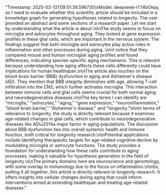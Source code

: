 "<metadata>Timestamp: 2025-02-13T09:51:39.596730\nModel: deepseek-r1:14b</metadata>Okay, so I need to evaluate whether this scientific article should be included in a knowledge graph for generating hypotheses related to longevity. The user provided an abstract and some sections of a research paper. Let me start by understanding what the article is about.\n\nThe study seems to focus on microglia and astrocytes throughout aging. They looked at gene expression profiles in these glial cells, which are important in the nervous system. The findings suggest that both microglia and astrocytes play active roles in inflammation and other processes during aging. \n\nI notice that they compared mouse and human microglial aging profiles and found differences, indicating species-specific aging mechanisms. This is relevant because understanding how aging affects these cells differently could have implications for human healthspan.\n\nThe article also touches on the blood-brain barrier (BBB) dysfunction in aging and Alzheimer's disease (AD). They mention that BBB integrity diminishes with age, allowing T-cell infiltration into the CNS, which further activates microglia. This interaction between immune cells and glial cells seems crucial for both normal aging and neurodegenerative diseases.\n\nThe key terms I can identify are \"microglia,\" \"astrocytes,\" \"aging,\" \"gene expression,\" \"neuroinflammation,\" \"blood-brain barrier,\" \"Alzheimer's disease,\" and \"longevity.\"\n\nIn terms of relevance to longevity, the study is directly relevant because it examines age-related changes in glial cells, which contribute to neurodegenerative diseases like AD\u2014a major factor in aging populations. The discussion about BBB dysfunction ties into overall systemic health and immune function, both critical for longevity research.\n\nPotential applications include identifying therapeutic targets for age-related cognitive decline by modulating microglia or astrocyte functions. The study provides a foundation for understanding how these cells contribute to aging processes, making it valuable for hypothesis generation in the field of longevity.\n\nThe primary domains here are neuroscience and gerontology, with some overlap in immunology due to the focus on inflammation.\n\nSo, putting it all together, this article is directly relevant to longevity research. It offers insights into cellular changes during aging that could inform interventions aimed at extending healthspan and treating age-related diseases."